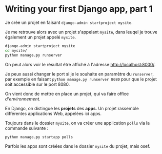 # Writing your first Django app, part 1

Je crée un projet en faisant `django-admin startproject mysite`.

Je me retrouve alors avec un projet s'appelant `mysite`, dans leuqel je trouve également un projet appelé `mysite`.

```bash
django-admin startproject mysite
cd mysite/
python manage.py runserver
```

On peut alors voir le résultat être affiché à l'adresse <http://localhost:8000/>.

Je peux aussi changer le port si je le souhaite en paramètre du `runserver`, par exemple en faisant `python manage.py runserver 8080` pour que le projet soit accessible sur le port 8080.

On vient donc de mettre en place un projet, qui va faire office _d'environnement_.

En Django, on distingue les **projets** des **apps**. Un projet rassemble différentes applications Web, appelées ici apps.

Toujours dans le dossier `mysite`, on va créer une application `polls` via la commande suivante :

```bash
python manage.py startapp polls
```

Parfois les apps sont créées dans le dossier `mysite` du projet, mais osef.